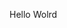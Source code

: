 Hello Wolrd




















































































































































































































































































































































































































































































































































































































































































































































































































































































































































































































































































































































































































































































































































































































































































































































































































































































































































































































































































































































































































































































































































